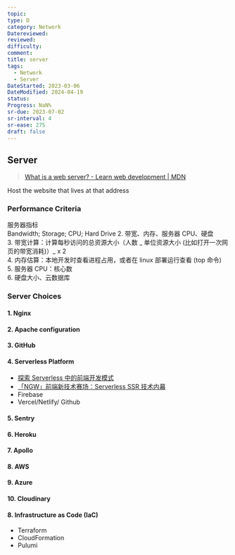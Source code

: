 ```yaml
---
topic: 
type: D
category: Network
Datereviewed: 
reviewed: 
difficulty: 
comment: 
title: server
tags:
  - Network
  - Server
DateStarted: 2023-03-06
DateModified: 2024-04-19
status: 
Progress: NaN%
sr-due: 2023-07-02
sr-interval: 4
sr-ease: 275
draft: false
---
```


## Server

> [What is a web server? - Learn web development | MDN](https://developer.mozilla.org/en-US/docs/Learn/Common_questions/What_is_a_web_server)

Host the website that lives at that address

### Performance Criteria

服务器指标  
Bandwidth; Storage; CPU; Hard Drive 2. 带宽、内存、服务器 CPU、硬盘  
3. 带宽计算：计算每秒访问的总资源大小（人数 _ 单位资源大小 (比如打开一次网页的带宽消耗)）_ x 2  
4. 内存估算：本地开发时查看进程占用，或者在 linux 部署运行查看 (top 命令)  
5. 服务器 CPU：核心数  
6. 硬盘大小、云数据库

### Server Choices

#### 1. Nginx

#### 2. Apache configuration

#### 3. GitHub

#### 4. Serverless Platform

- [探索 Serverless 中的前端开发模式](https://juejin.cn/post/6844903844745330695 "https://juejin.cn/post/6844903844745330695")
- [「NGW」前端新技术赛场：Serverless SSR 技术内幕](https://juejin.cn/post/6844903998009393160?utm_source=gold_browser_extension "https://juejin.cn/post/6844903998009393160?utm_source=gold_browser_extension")
- Firebase
- Vercel/Netlify/ Github

#### 5. Sentry

#### 6. Heroku

#### 7. Apollo

#### 8. AWS

#### 9. Azure

#### 10. Cloudinary

#### 8. Infrastructure as Code (IaC)

- Terraform
- CloudFormation
- Pulumi
